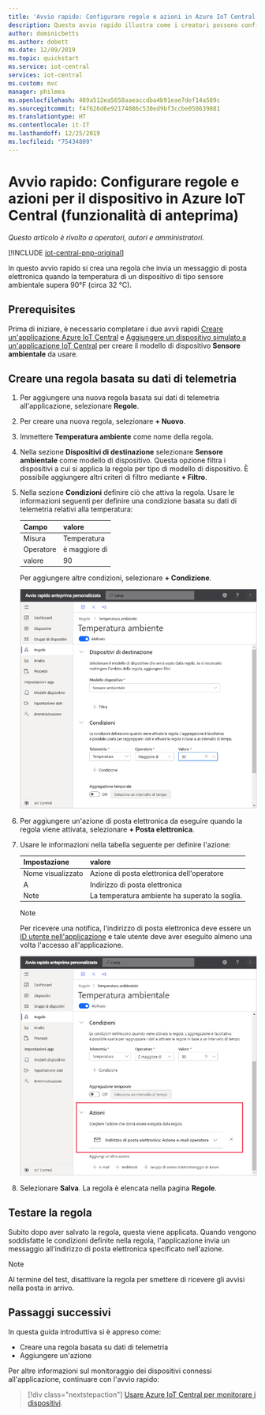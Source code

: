 ```yaml
---
title: 'Avvio rapido: Configurare regole e azioni in Azure IoT Central'
description: Questo avvio rapido illustra come i creatori possono configurare regole e azioni basate su dati di telemetria nell'applicazione Azure IoT Central.
author: dominicbetts
ms.author: dobett
ms.date: 12/09/2019
ms.topic: quickstart
ms.service: iot-central
services: iot-central
ms.custom: mvc
manager: philmea
ms.openlocfilehash: 489a512ea5658aaeaccdba4b91eae7def14a589c
ms.sourcegitcommit: f4f626d6e92174086c530ed9bf3ccbe058639081
ms.translationtype: HT
ms.contentlocale: it-IT
ms.lasthandoff: 12/25/2019
ms.locfileid: "75434809"
---
```

# <a name="quickstart-configure-rules-and-actions-for-your-device-in-azure-iot-central-preview-features"></a>Avvio rapido: Configurare regole e azioni per il dispositivo in Azure IoT Central (funzionalità di anteprima)

*Questo articolo è rivolto a operatori, autori e amministratori.*

[!INCLUDE [iot-central-pnp-original](../../../includes/iot-central-pnp-original-note.md)]

In questo avvio rapido si crea una regola che invia un messaggio di posta elettronica quando la temperatura di un dispositivo di tipo sensore ambientale supera 90&deg;F (circa 32 °C).

## <a name="prerequisites"></a>Prerequisites

Prima di iniziare, è necessario completare i due avvii rapidi [Creare un'applicazione Azure IoT Central](./quick-deploy-iot-central.md) e [Aggiungere un dispositivo simulato a un'applicazione IoT Central](./quick-create-pnp-device.md) per creare il modello di dispositivo **Sensore ambientale** da usare.

## <a name="create-a-telemetry-based-rule"></a>Creare una regola basata su dati di telemetria

1. Per aggiungere una nuova regola basata sui dati di telemetria all'applicazione, selezionare **Regole**.

1. Per creare una nuova regola, selezionare **+ Nuovo**.

1. Immettere **Temperatura ambiente** come nome della regola.

1. Nella sezione **Dispositivi di destinazione** selezionare **Sensore ambientale** come modello di dispositivo. Questa opzione filtra i dispositivi a cui si applica la regola per tipo di modello di dispositivo. È possibile aggiungere altri criteri di filtro mediante **+ Filtro**.

1. Nella sezione **Condizioni** definire ciò che attiva la regola. Usare le informazioni seguenti per definire una condizione basata su dati di telemetria relativi alla temperatura:

    | Campo                                        | valore                             |
    | -------------------------------------------- | ------------------------------    |
    | Misura                                  | Temperatura                       |
    | Operatore                                     | è maggiore di                   |
    | valore                                        | 90                                |

    Per aggiungere altre condizioni, selezionare **+ Condizione**.

    ![Creare una condizione per la regola](./media/quick-configure-rules/condition.png)

1. Per aggiungere un'azione di posta elettronica da eseguire quando la regola viene attivata, selezionare **+ Posta elettronica**.

1. Usare le informazioni nella tabella seguente per definire l'azione:

    | Impostazione   | valore                                             |
    | --------- | ------------------------------------------------- |
    | Nome visualizzato | Azione di posta elettronica dell'operatore                          |
    | A        | Indirizzo di posta elettronica                                |
    | Note     | La temperatura ambiente ha superato la soglia. |

    > [!NOTE]
    > Per ricevere una notifica, l'indirizzo di posta elettronica deve essere un [ID utente nell'applicazione](howto-administer.md) e tale utente deve aver eseguito almeno una volta l'accesso all'applicazione.

    ![Creare l'azione per la regola](./media/quick-configure-rules/action.png)

1. Selezionare **Salva**. La regola è elencata nella pagina **Regole**.

## <a name="test-the-rule"></a>Testare la regola

Subito dopo aver salvato la regola, questa viene applicata. Quando vengono soddisfatte le condizioni definite nella regola, l'applicazione invia un messaggio all'indirizzo di posta elettronica specificato nell'azione.

> [!NOTE]
> Al termine del test, disattivare la regola per smettere di ricevere gli avvisi nella posta in arrivo.

## <a name="next-steps"></a>Passaggi successivi

In questa guida introduttiva si è appreso come:

* Creare una regola basata su dati di telemetria
* Aggiungere un'azione

Per altre informazioni sul monitoraggio dei dispositivi connessi all'applicazione, continuare con l'avvio rapido:

> [!div class="nextstepaction"]
> [Usare Azure IoT Central per monitorare i dispositivi](quick-monitor-devices.md).
